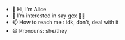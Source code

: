 - 👋 Hi, I’m Alice
- 👀 I’m interested in say gex 🏳️‍🌈
- 📫 How to reach me : idk, don't, deal with it
- 😄 Pronouns: she/they
